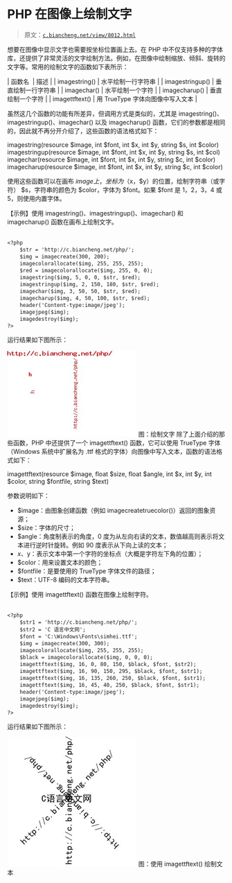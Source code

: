 # PHP 在图像上绘制文字

> 原文：[`c.biancheng.net/view/8012.html`](http://c.biancheng.net/view/8012.html)

想要在图像中显示文字也需要按坐标位置画上去。在 PHP 中不仅支持多种的字体库，还提供了非常灵活的文字绘制方法。例如，在图像中绘制缩放、倾斜、旋转的文字等。常用的绘制文字的函数如下表所示：

| 函数名  | 描述 |
| imagestring() | 水平绘制一行字符串 |
| imagestringup() | 垂直绘制一行字符串 |
| imagechar() | 水平绘制一个字符 |
| imagecharup() | 垂直绘制一个字符 |
| imagettftext() | 用 TrueType 字体向图像中写入文本 |

虽然这几个函数的功能有所差异，但调用方式是类似的，尤其是 imagestring()、imagestringup()、imagechar() 以及 imagecharup() 函数，它们的参数都是相同的，因此就不再分开介绍了，这些函数的语法格式如下：

imagestring(resource $image, int $font, int $x, int $y, string $s, int $color)
imagestringup(resource $image, int $font, int $x, int $y, string $s, int $col)
imagechar(resource $image, int $font, int $x, int $y, string $c, int $color)
imagecharup(resource $image, int $font, int $x, int $y, string $c, int $color)

使用这些函数可以在画布 $image 上，坐标为（$x，$y）的位置，绘制字符串（或字符） $s，字符串的颜色为 $color，字体为 $font。如果 $font 是 1，2，3，4 或 5，则使用内置字体。

【示例】使用 imagestring()、imagestringup()、imagechar() 和 imagecharup() 函数在画布上绘制文字。

```

<?php
    $str = 'http://c.biancheng.net/php/';
    $img = imagecreate(300, 200);
    imagecolorallocate($img, 255, 255, 255);
    $red = imagecolorallocate($img, 255, 0, 0);
    imagestring($img, 5, 0, 0, $str, $red);
    imagestringup($img, 2, 150, 180, $str, $red);
    imagechar($img, 3, 50, 50, $str, $red);
    imagecharup($img, 4, 50, 100, $str, $red);
    header('Content-type:image/jpeg');
    imagejpeg($img);
    imagedestroy($img);
?>
```

运行结果如下图所示：

![绘制文字](img/d20acda2ebe2c516414faf04d9fd02d8.png)
图：绘制文字
除了上面介绍的那些函数，PHP 中还提供了一个 imagettftext() 函数，它可以使用 TrueType 字体（Windows 系统中扩展名为 .ttf 格式的字体）向图像中写入文本，函数的语法格式如下：

imagettftext(resource $image, float $size, float $angle, int $x, int $y, int $color, string $fontfile, string $text)

参数说明如下：

*   $image：由图象创建函数（例如 imagecreatetruecolor()）返回的图象资源；
*   $size：字体的尺寸；
*   $angle：角度制表示的角度，0 度为从左向右读的文本，数值越高则表示将文本进行逆时针旋转。例如 90 度表示从下向上读的文本；
*   $x、$y：表示文本中第一个字符的坐标点（大概是字符左下角的位置）；
*   $color：用来设置文本的颜色；
*   $fontfile：是要使用的 TrueType 字体文件的路径；
*   $text：UTF-8 编码的文本字符串。

【示例】使用 imagettftext() 函数在图像上绘制字符。

```

<?php
    $str1 = 'http://c.biancheng.net/php/';
    $str2 = 'C 语言中文网';
    $font = 'C:\Windows\Fonts\simhei.ttf';
    $img = imagecreate(300, 300);
    imagecolorallocate($img, 255, 255, 255);
    $black = imagecolorallocate($img, 0, 0, 0);
    imagettftext($img, 16, 0, 80, 150, $black, $font, $str2);
    imagettftext($img, 16, 90, 150, 295, $black, $font, $str1);
    imagettftext($img, 16, 135, 260, 250, $black, $font, $str1);
    imagettftext($img, 16, 45, 40, 250, $black, $font, $str1);
    header('Content-type:image/jpeg');
    imagejpeg($img);
    imagedestroy($img);
?>
```

运行结果如下图所示：

![使用 imagettftext() 绘制文字](img/663b8109486c31905cfe67e7c0be1a60.png)
图：使用 imagettftext() 绘制文本